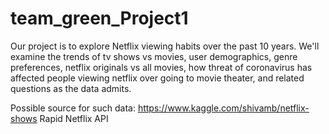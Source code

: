 # team_green_Project1

Our project is to explore Netflix viewing habits over the past 10 years. We'll examine the trends of tv shows vs movies, user demographics, genre preferences, netflix originals vs all movies, how threat of coronavirus has affected people viewing netflix over going to movie theater, and related questions as the data admits.    

Possible source for such data: 
https://www.kaggle.com/shivamb/netflix-shows
Rapid Netflix API
